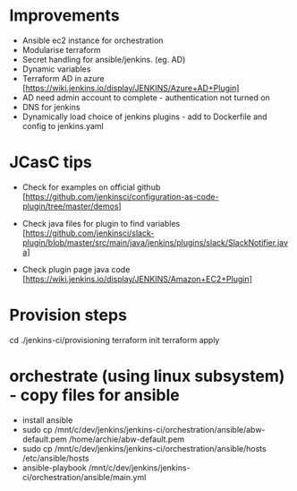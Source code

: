 # Improvements
- Ansible ec2 instance for orchestration
- Modularise terraform
- Secret handling for ansible/jenkins. (eg. AD)
- Dynamic variables
- Terraform AD in azure [https://wiki.jenkins.io/display/JENKINS/Azure+AD+Plugin]
- AD need admin account to complete - authentication not turned on
- DNS for jenkins
- Dynamically load choice of jenkins plugins - add to Dockerfile and config to jenkins.yaml


# JCasC tips
- Check for examples on official github
[https://github.com/jenkinsci/configuration-as-code-plugin/tree/master/demos]

- Check java files for plugin to find variables [https://github.com/jenkinsci/slack-plugin/blob/master/src/main/java/jenkins/plugins/slack/SlackNotifier.java]

- Check plugin page java code 
[https://wiki.jenkins.io/display/JENKINS/Amazon+EC2+Plugin]


# Provision steps
cd ./jenkins-ci/provisioning
terraform init
terraform apply

# orchestrate (using linux subsystem) - copy files for ansible
- install ansible
- sudo cp /mnt/c/dev/jenkins/jenkins-ci/orchestration/ansible/abw-default.pem /home/archie/abw-default.pem
- sudo cp /mnt/c/dev/jenkins/jenkins-ci/orchestration/ansible/hosts /etc/ansible/hosts
- ansible-playbook /mnt/c/dev/jenkins/jenkins-ci/orchestration/ansible/main.yml
